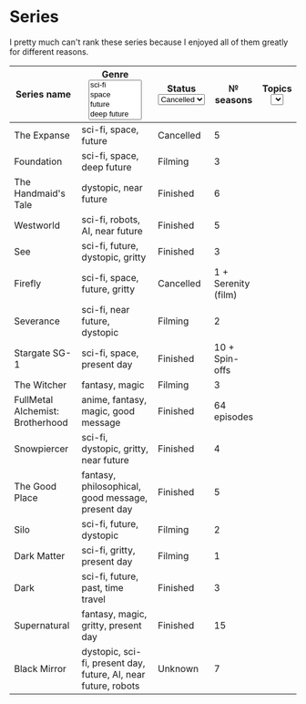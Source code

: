 # Series

I pretty much can't rank these series because I enjoyed all of them greatly for different reasons.

<table><thead><tr><th width="180">Series name</th><th width="317">Genre<select multiple><option value="eFhYmA8pg1mg" label="sci-fi" color="blue"></option><option value="XQMG89LSed0s" label="space" color="blue"></option><option value="RzlgAUrYCrPR" label="future" color="blue"></option><option value="LDy7jSuNmyyo" label="deep future" color="blue"></option><option value="1UQYm7Wc4IWX" label="dystopic" color="blue"></option><option value="MXcg9M9vUjJi" label="fantasy" color="blue"></option><option value="8IrYT9ego6C1" label="magic" color="blue"></option><option value="Ev2v0bOvjPOr" label="gritty" color="blue"></option><option value="u418H7X0veUh" label="past" color="blue"></option><option value="KzNDseQH4MBv" label="time travel" color="blue"></option><option value="bIRTvs0Ja8VD" label="robots" color="blue"></option><option value="lGodiWo74Bzo" label="AI" color="blue"></option><option value="Su72fijiUDjw" label="near future" color="blue"></option><option value="CuperrRLswwA" label="anime" color="blue"></option><option value="khi1vyXYmn4S" label="philosophical" color="blue"></option><option value="pOoNpoETWSYL" label="good message" color="blue"></option><option value="4NzCNfJkim2h" label="present day" color="blue"></option></select></th><th width="95">Status<select><option value="0M7FhNnVUuN4" label="Cancelled" color="blue"></option><option value="5cb5rO2I0UhY" label="Filming" color="blue"></option><option value="elXy5UFWOQTl" label="Finished" color="blue"></option><option value="AMo51QJUFbJP" label="Unknown" color="blue"></option></select></th><th>№ seasons</th><th data-hidden>Topics<select></select></th></tr></thead><tbody><tr><td>The Expanse</td><td><span data-option="eFhYmA8pg1mg">sci-fi, </span><span data-option="XQMG89LSed0s">space, </span><span data-option="RzlgAUrYCrPR">future</span></td><td><span data-option="0M7FhNnVUuN4">Cancelled</span></td><td>5</td><td></td></tr><tr><td>Foundation</td><td><span data-option="eFhYmA8pg1mg">sci-fi, </span><span data-option="XQMG89LSed0s">space, </span><span data-option="LDy7jSuNmyyo">deep future</span></td><td><span data-option="5cb5rO2I0UhY">Filming</span></td><td>3</td><td></td></tr><tr><td>The Handmaid's Tale</td><td><span data-option="1UQYm7Wc4IWX">dystopic, </span><span data-option="Su72fijiUDjw">near future</span></td><td><span data-option="elXy5UFWOQTl">Finished</span></td><td>6</td><td></td></tr><tr><td>Westworld</td><td><span data-option="eFhYmA8pg1mg">sci-fi, </span><span data-option="bIRTvs0Ja8VD">robots, </span><span data-option="lGodiWo74Bzo">AI, </span><span data-option="Su72fijiUDjw">near future</span></td><td><span data-option="elXy5UFWOQTl">Finished</span></td><td>5</td><td></td></tr><tr><td>See</td><td><span data-option="eFhYmA8pg1mg">sci-fi, </span><span data-option="RzlgAUrYCrPR">future, </span><span data-option="1UQYm7Wc4IWX">dystopic, </span><span data-option="Ev2v0bOvjPOr">gritty</span></td><td><span data-option="elXy5UFWOQTl">Finished</span></td><td>3</td><td></td></tr><tr><td>Firefly</td><td><span data-option="eFhYmA8pg1mg">sci-fi, </span><span data-option="XQMG89LSed0s">space, </span><span data-option="RzlgAUrYCrPR">future, </span><span data-option="Ev2v0bOvjPOr">gritty</span></td><td><span data-option="0M7FhNnVUuN4">Cancelled</span></td><td>1 + Serenity (film)</td><td></td></tr><tr><td>Severance</td><td><span data-option="eFhYmA8pg1mg">sci-fi, </span><span data-option="Su72fijiUDjw">near future, </span><span data-option="1UQYm7Wc4IWX">dystopic</span></td><td><span data-option="5cb5rO2I0UhY">Filming</span></td><td>2</td><td></td></tr><tr><td>Stargate SG-1</td><td><span data-option="eFhYmA8pg1mg">sci-fi, </span><span data-option="XQMG89LSed0s">space, </span><span data-option="4NzCNfJkim2h">present day</span></td><td><span data-option="elXy5UFWOQTl">Finished</span></td><td>10 + Spin-offs</td><td></td></tr><tr><td>The Witcher</td><td><span data-option="MXcg9M9vUjJi">fantasy, </span><span data-option="8IrYT9ego6C1">magic</span></td><td><span data-option="5cb5rO2I0UhY">Filming</span></td><td>3</td><td></td></tr><tr><td>FullMetal Alchemist: Brotherhood</td><td><span data-option="CuperrRLswwA">anime, </span><span data-option="MXcg9M9vUjJi">fantasy, </span><span data-option="8IrYT9ego6C1">magic, </span><span data-option="pOoNpoETWSYL">good message</span></td><td><span data-option="elXy5UFWOQTl">Finished</span></td><td>64 episodes</td><td></td></tr><tr><td>Snowpiercer</td><td><span data-option="eFhYmA8pg1mg">sci-fi, </span><span data-option="1UQYm7Wc4IWX">dystopic, </span><span data-option="Ev2v0bOvjPOr">gritty, </span><span data-option="Su72fijiUDjw">near future</span></td><td><span data-option="elXy5UFWOQTl">Finished</span></td><td>4</td><td></td></tr><tr><td>The Good Place</td><td><span data-option="MXcg9M9vUjJi">fantasy, </span><span data-option="khi1vyXYmn4S">philosophical, </span><span data-option="pOoNpoETWSYL">good message, </span><span data-option="4NzCNfJkim2h">present day</span></td><td><span data-option="elXy5UFWOQTl">Finished</span></td><td>5</td><td></td></tr><tr><td>Silo</td><td><span data-option="eFhYmA8pg1mg">sci-fi, </span><span data-option="RzlgAUrYCrPR">future, </span><span data-option="1UQYm7Wc4IWX">dystopic</span></td><td><span data-option="5cb5rO2I0UhY">Filming</span></td><td>2</td><td></td></tr><tr><td>Dark Matter</td><td><span data-option="eFhYmA8pg1mg">sci-fi, </span><span data-option="Ev2v0bOvjPOr">gritty, </span><span data-option="4NzCNfJkim2h">present day</span></td><td><span data-option="5cb5rO2I0UhY">Filming</span></td><td>1</td><td></td></tr><tr><td>Dark</td><td><span data-option="eFhYmA8pg1mg">sci-fi, </span><span data-option="RzlgAUrYCrPR">future, </span><span data-option="u418H7X0veUh">past, </span><span data-option="KzNDseQH4MBv">time travel</span></td><td><span data-option="elXy5UFWOQTl">Finished</span></td><td>3</td><td></td></tr><tr><td>Supernatural</td><td><span data-option="MXcg9M9vUjJi">fantasy, </span><span data-option="8IrYT9ego6C1">magic, </span><span data-option="Ev2v0bOvjPOr">gritty, </span><span data-option="4NzCNfJkim2h">present day</span></td><td><span data-option="elXy5UFWOQTl">Finished</span></td><td>15</td><td></td></tr><tr><td>Black Mirror</td><td><span data-option="1UQYm7Wc4IWX">dystopic, </span><span data-option="eFhYmA8pg1mg">sci-fi, </span><span data-option="4NzCNfJkim2h">present day, </span><span data-option="RzlgAUrYCrPR">future, </span><span data-option="lGodiWo74Bzo">AI, </span><span data-option="Su72fijiUDjw">near future, </span><span data-option="bIRTvs0Ja8VD">robots</span></td><td><span data-option="AMo51QJUFbJP">Unknown</span></td><td>7</td><td></td></tr></tbody></table>

